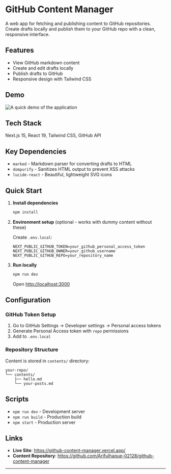 # GitHub Content Manager

A web app for fetching and publishing content to GitHub repositories. Create drafts locally and publish them to your GitHub repo with a clean, responsive interface.

## Features

- View GitHub markdown content
- Create and edit drafts locally
- Publish drafts to GitHub
- Responsive design with Tailwind CSS

## Demo

![A quick demo of the application](./demo-gif.gif)

## Tech Stack

Next.js 15, React 19, Tailwind CSS, GitHub API

## Key Dependencies

- `marked` - Markdown parser for converting drafts to HTML
- `dompurify` - Sanitizes HTML output to prevent XSS attacks
- `lucide-react` - Beautiful, lightweight SVG icons

## Quick Start

1. **Install dependencies**
   ```bash
   npm install
   ```

2. **Environment setup** (optional - works with dummy content without these)
   
   Create `.env.local`:
   ```env
   NEXT_PUBLIC_GITHUB_TOKEN=your_github_personal_access_token
   NEXT_PUBLIC_GITHUB_OWNER=your_github_username
   NEXT_PUBLIC_GITHUB_REPO=your_repository_name
   ```

3. **Run locally**
   ```bash
   npm run dev
   ```
   
   Open [http://localhost:3000](http://localhost:3000)

## Configuration

### GitHub Token Setup

1. Go to GitHub Settings → Developer settings → Personal access tokens
2. Generate Personal Access token with `repo` permissions
3. Add to `.env.local`

### Repository Structure

Content is stored in `contents/` directory:
```
your-repo/
└── contents/
    ├── hello.md
    └── your-posts.md
```

## Scripts

- `npm run dev` - Development server
- `npm run build` - Production build
- `npm start` - Production server

## Links

- **Live Site**: https://github-content-manager.vercel.app/
- **Content Repository**: https://github.com/Arifulhaque-02128/github-content-manager

---
